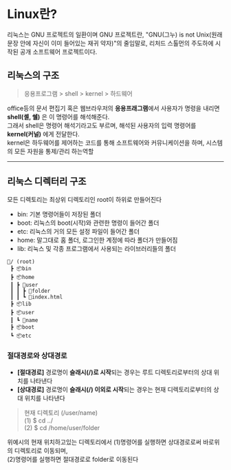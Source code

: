 # Linux란?

리눅스는 GNU 프로젝트의 일환이며 GNU 프로젝트란, "GNU(그누) is not Unix(원래 문장 안에 자신이 이미 들어있는 재귀 약자)"의 줄임말로, 리처드 스톨먼의 주도하에 시작된 공개 소프트웨어 프로젝트이다.

## 리눅스의 구조
> 응용프로그램 > shell > kernel > 하드웨어

office등의 문서 편집기 혹은 웹브라우저의 **응용프래그램**에서 사용자가 명령을 내리면 **shell(셸, 쉘)** 은 이 명령어를 해석해준다.  
그래서 shell은 명령어 해석기라고도 부르며, 해석된 사용자의 입력 명령어를 **kernel(커널)** 에게 전달한다.  
kernel은 하두웨어를 제어하는 코드를 통해 소프트웨어와 커뮤니케이션을 하며, 시스템의 모든 자원을 통제/관리 하는역할

---

## 리눅스 디렉터리 구조
모든 디렉토리는 최상위 디렉토리인 root이 하위로 만들어진다
<ul>
<li>bin: 기본 명령어들이 저장된 폴더</li>
<li>boot: 리눅스의 boot(시작)와 관련한 명령이 들어간 폴더</li>
<li>etc: 리눅스의 거의 모든 설정 파일이 들어간 폴더</li>
<li>home: 말그대로 홈 폴더, 로그인한 계정에 따라 폴더가 만들어짐</li>
<li>lib: 리눅스 및 각종 프로그램에서 사용되는 라이브러리들의 폴더</li>
</ul>

~~~
🌱/ (root)
 ┣ 📦bin  
 ┣ 📦home
 ┃ ┣ 📂user
 ┃ ┃ ┣ 📂folder
 ┃ ┃ ┗ 📜index.html
 ┣ 📦lib
 ┣ 📦user
 ┃ ┗ 📂name
 ┣ 📦boot
 ┗ 📦etc
 ~~~

 ### 절대경로와 상대경로
 * **[절대경로]** 경로명이 **슬래시(/)로 시작**되는 경우는 루트 디렉토리로부터의 상대 위치를 나타낸다 
 * **[상대경로]** 경로명이 **슬래시(/) 이외로 시작**되는 경우는 현재 디렉토리로부터의 상대 위치를 나타낸다 

 > 현재 디렉토리 (/user/name)  
   (1) \$ cd ../  
   (2) \$ cd /home/user/folder

위예시의 현재 위치하고있는 디렉토리에서 (1)명령어를 실행하면 상대경로로써 바로위의 디렉토리로 이동되며,   
(2)명령어를 실행하면 절대경로로 folder로 이동된다